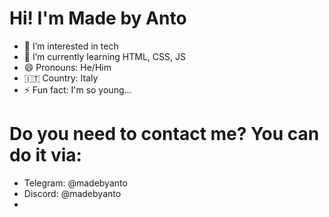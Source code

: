 # Hi! I'm Made by Anto
- 👀 I’m interested in tech
- 🌱 I’m currently learning HTML, CSS, JS
- 😄 Pronouns: He/Him
- 🇮🇹​ Country: Italy
- ⚡ Fun fact: I'm so young...

# Do you need to contact me? You can do it via:
- Telegram: @madebyanto
- Discord: @madebyanto
- 
<!---
madebyanto/madebyanto is a ✨ special ✨ repository because its `README.md` (this file) appears on your GitHub profile.
You can click the Preview link to take a look at your changes.
--->
